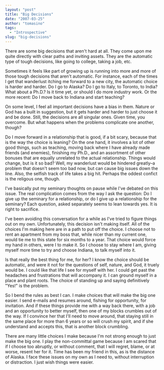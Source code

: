 ```yaml
---
layout: "post"
title: "Big Decisions"
date: "2007-03-25"
author: "tomasino"
tags:
  - "Introspective"
slug: "big-decisions"
---
```


There are some big decisions that aren't hard at all. They come upon me
quite directly with clear paths and inviting assets. They are the
automatic type of tough decisions, like going to college, taking a job,
etc.

Sometimes it feels like part of growing up is running into more and more
of those tough decisions that aren't automatic. For instance, each of
the times I get that wanderlust itching me forward to a new city, the
automatic choice is harder and harder. Do I go to Alaska? Do I go to
Italy, to Toronto, to India? What about a Ph.D.? Is it time yet, or
should I do more industry work. Or the more recent: Do I move back to
Indiana and start teaching?

On some level, I feel all important decisions have a bias in them.
Nature or God has a built in suggestion, but it gets harder and harder
to just choose it and be done. Still, the decisions are all singular
ones. Given time, you overcome. But what happens when the problems
complicate one another, though?

Do I move forward in a relationship that is good, if a bit scary,
because that is the way the choice is leaning? On the one hand, it
involves a lot of other good things, such as teaching, moving back where
I have already made friends (and enemies), finishing my Ph.D., and an
assortment of other bonuses that are equally unrelated to the actual
relationship. Things would change, but is it so bad? Well, my wanderlust
would be hindered greatly–a problem that doesn't seem too bad now, but
can cause big issues down the line. Also, the selfish track of life
takes a big hit. Perhaps the oddest confict is the religous one, though.

I've basically put my seminary thoughts on pause while I've debated on
this issue. The real complication comes from the way I ask the question:
Do I give up the seminary for a relationship, or do I give up a
relationship for the seminary? Each question, asked separately seems to
lean towards yes. It is right to sacrifice.

I've been avoiding this conversation for a while as I've tried to figure
things out on my own. Unfortunately, this decision isn't making itself.
All of the choices I'm making here are in a path to put off the choice.
I choose not to rent an apartment from my boss that, while nicer than my
current one, would tie me to this state for six months to a year. That
choice would force my hand in others, were I to make it. So I choose to
stay where I am, giving myself more time to try and choose Indiana, to
talk myself into it.

Is that really the best thing for me, for her? I know the choice should
be automatic, and were it not for the questions of self, nature, and
God, it truely would be. I could like that life I see for myself with
her. I could get past the headaches and frustrations that will accompany
it. I can ground myself in a place and plant roots. The choice of
standing up and saying definitively "Yes!" is the problem.

So I bend the rules as best I can. I make choices that will make the big
one easier. I send e-mails and resumes around, fishing for opportunity,
for invitation. And if these things provide me with a way back there,
with a job and an opportunity to better myself, then one of my blocks
crumbles out of the way. If I convince her that I'll need to move
around, that staying still in the same place for more than 6 years or so
will crush my spirit, and if she understand and accepts this, that is
another block crumbling.

There are many little choices I make because I'm not strong enough to
just make the big one. I play the non-committal game because I am scared
that if I choose too abruptly, or without comment, that I will regret,
blame, or at worse, resent her for it. Time has been my friend in this,
as is the distance of Alaska. I face these issues on my own as I need
to, without interruption or distraction. I just wish things were easier.
